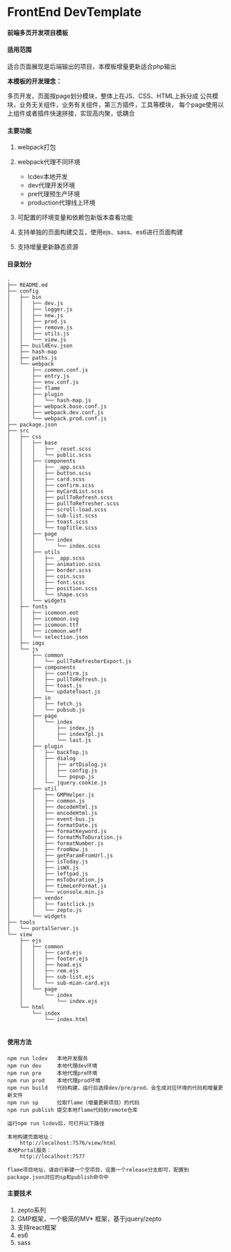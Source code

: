 # FrontEnd DevTemplate
#### 前端多页开发项目模板

#### 适用范围
  适合页面展现是后端输出的项目，本模板增量更新适合php输出

  **本模板的开发理念：**

  多页开发，页面按page划分模块，整体上在JS、CSS、HTML上拆分成
  公共模块，业务无关组件，业务有关组件，第三方插件，工具等模块，
  每个page使用以上组件或者插件快速拼接，实现高内聚，低耦合
#### 主要功能

1. webpack打包
2. webpack代理不同环境

   * lcdev本地开发
   * dev代理开发环境
   * pre代理预生产环境
   * production代理线上环境

3. 可配置的环境变量和依赖包新版本查看功能
4. 支持单独的页面构建交互，使用ejs、sass、es6进行页面构建
5. 支持增量更新静态资源

#### 目录划分

```
.
├── README.md
├── config
│   ├── bin
│   │   ├── dev.js
│   │   ├── logger.js
│   │   ├── new.js
│   │   ├── prod.js
│   │   ├── remove.js
│   │   ├── utils.js
│   │   └── view.js
│   ├── buildEnv.json
│   ├── hash-map
│   ├── paths.js
│   └── webpack
│       ├── common.conf.js
│       ├── entry.js
│       ├── env.conf.js
│       ├── flame
│       ├── plugin
│       │   └── hash-map.js
│       ├── webpack.base.conf.js
│       ├── webpack.dev.conf.js
│       └── webpack.prod.conf.js
├── package.json
├── src
│   ├── css
│   │   ├── base
│   │   │   ├── _reset.scss
│   │   │   └── public.scss
│   │   ├── components
│   │   │   ├── _app.scss
│   │   │   ├── button.scss
│   │   │   ├── card.scss
│   │   │   ├── confirm.scss
│   │   │   ├── myCardList.scss
│   │   │   ├── pullToRefresh.scss
│   │   │   ├── pullToRefresher.scss
│   │   │   ├── scroll-load.scss
│   │   │   ├── sub-list.scss
│   │   │   ├── toast.scss
│   │   │   └── topTitle.scss
│   │   ├── page
│   │   │   └── index
│   │   │       └── index.scss
│   │   ├── utils
│   │   │   ├── _app.scss
│   │   │   ├── animation.scss
│   │   │   ├── border.scss
│   │   │   ├── coin.scss
│   │   │   ├── font.scss
│   │   │   ├── position.scss
│   │   │   └── shape.scss
│   │   └── widgets
│   ├── fonts
│   │   ├── icomoon.eot
│   │   ├── icomoon.svg
│   │   ├── icomoon.ttf
│   │   ├── icomoon.woff
│   │   └── selection.json
│   ├── imgs
│   └── js
│       ├── common
│       │   └── pullToRefresherExport.js
│       ├── components
│       │   ├── confirm.js
│       │   ├── pullToRefresh.js
│       │   ├── toast.js
│       │   └── updateToast.js
│       ├── io
│       │   ├── fetch.js
│       │   └── pubsub.js
│       ├── page
│       │   └── index
│       │       ├── index.js
│       │       ├── indexTpl.js
│       │       └── last.js
│       ├── plugin
│       │   ├── backTop.js
│       │   ├── dialog
│       │   │   ├── artDialog.js
│       │   │   ├── config.js
│       │   │   └── popup.js
│       │   └── jquery.cookie.js
│       ├── util
│       │   ├── GMPHelper.js
│       │   ├── common.js
│       │   ├── decodeHtml.js
│       │   ├── encodeHtml.js
│       │   ├── event-bus.js
│       │   ├── formatDate.js
│       │   ├── formatKeyword.js
│       │   ├── formatMsToDuration.js
│       │   ├── formatNumber.js
│       │   ├── fromNow.js
│       │   ├── getParamFromUrl.js
│       │   ├── isToday.js
│       │   ├── isWX.js
│       │   ├── leftpad.js
│       │   ├── msToDuration.js
│       │   ├── timeLenFormat.js
│       │   └── vconsole.min.js
│       ├── vendor
│       │   ├── fastclick.js
│       │   └── zepto.js
│       └── widgets
├── tools
│   └── portalServer.js
└── view
    ├── ejs
    │   ├── common
    │   │   ├── card.ejs
    │   │   ├── footer.ejs
    │   │   ├── head.ejs
    │   │   ├── rem.ejs
    │   │   ├── sub-list.ejs
    │   │   └── sub-mian-card.ejs
    │   └── page
    │       └── index
    │           └── index.ejs
    └── html
        └── index
            └── index.html


```

#### 使用方法

    npm run lcdev   本地开发服务
    npm run dev     本地代理dev环境
    npm run pre     本地代理pre环境
    npm run prod    本地代理prod环境
    npm run build   代码构建，运行后选择dev/pre/prod，会生成对应环境的代码和增量更新文件
    npm run sp      拉取flame（增量更新项目）的代码
    npm run publish 提交本地flame代码到remote仓库

    运行npm run lcdev后，可打开以下路径

    本地构建页面地址：
        http://localhost:7576/view/html
    本地Portal服务：
        http://localhost:7577

    flame项目地址，请自行新建一个空项目，设置一个release分支即可，配置到package.json对应的sp和publish命令中


#### 主要技术

1. zepto系列
2. GMP框架，一个极简的MV* 框架，基于jquery/zepto
3. 支持react框架
4. es6
5. sass
